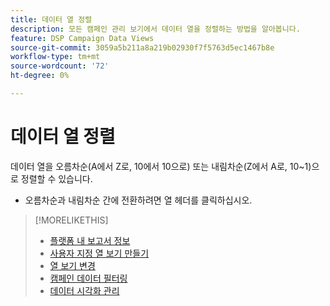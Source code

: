 ```yaml
---
title: 데이터 열 정렬
description: 모든 캠페인 관리 보기에서 데이터 열을 정렬하는 방법을 알아봅니다.
feature: DSP Campaign Data Views
source-git-commit: 3059a5b211a8a219b02930f7f5763d5ec1467b8e
workflow-type: tm+mt
source-wordcount: '72'
ht-degree: 0%

---
```


# 데이터 열 정렬

데이터 열을 오름차순(A에서 Z로, 10에서 10으로) 또는 내림차순(Z에서 A로, 10~1)으로 정렬할 수 있습니다.

* 오름차순과 내림차순 간에 전환하려면 열 헤더를 클릭하십시오.

>[!MORELIKETHIS]
>
>* [플랫폼 내 보고서 정보](campaign-reports-about.md)
>* [사용자 지정 열 보기 만들기](column-view-create.md)
>* [열 보기 변경](column-view-change.md)
>* [캠페인 데이터 필터링](campaign-data-filter.md)
>* [데이터 시각화 관리](campaign-data-visualization-manage.md)

